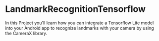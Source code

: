# LandmarkRecognitionTensorflow

In this Project you'll learn how you can integrate a Tensorflow Lite model into your Android app to recognize landmarks with your camera by using the CameraX library.
